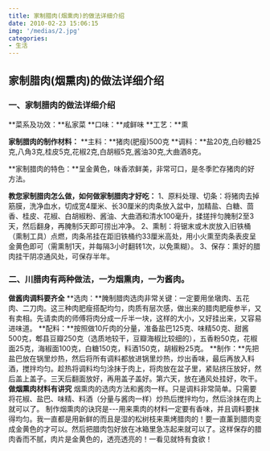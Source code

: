 ```yaml
---
title: 家制腊肉(烟熏肉)的做法详细介绍
date: 2010-02-23 15:06:15
img: '/medias/2.jpg'
categories:
- 生活
---
```



## 家制腊肉(烟熏肉)的做法详细介绍

### 一、家制腊肉的做法详细介绍

**菜系及功效：**私家菜
**口味：**咸鲜味
**工艺：**熏

**家制腊肉的制作材料：**
**主料：**猪肉(肥瘦)500克
**调料：**盐20克,白砂糖25克,八角3克,桂皮5克,花椒2克,白胡椒5克,酱油30克,大曲酒8克。

**家制腊肉的特色：**呈金黄色，味香浓鲜美，非常可口，是冬季贮存猪肉的好方法。


**教您家制腊肉怎么做，如何做家制腊肉才好吃：**
1、原料处理、切条：将猪肉去掉筋膜，洗净血水，切成宽4厘米、长30厘米的肉条放入盆中，加精盐、白糖、茴香、桂皮、花椒、白胡椒粉、酱油、大曲酒和清水100毫升，揉搓拌匀腌制2至3天，然后翻身，再腌制5天即可捞出冲净。
2、熏制：将锯末或木炭放入旧铁桶（熏制工具）点燃，肉条吊挂在距旧铁桶约33厘米高处，用小火熏至肉条表皮呈金黄色即可（需熏制1天，并每隔3小时翻转1次，以免熏糊）。
3、保存：熏好的腊肉挂干阴凉通风处，可保存半年。

### 二、川腊肉有两种做法，一为烟熏肉，一为酱肉。
**做酱肉调料要齐全**
**选肉：**腌制腊肉选肉非常关键：一定要用坐墩肉、五花肉、二刀肉。这三种肉肥瘦搭配均匀，肉质有层次感，做出来的腊肉肥瘦参半，又有卖相。先请卖肉的师傅将肉分成一斤半一块，这样的大小，又好挂出来，又容易进味道。
**配料：**按照做10斤肉的分量，准备盐巴125克、味精50克、甜酱500克，郫县豆瓣250克（选质地较干，豆瓣海椒比较细的），五香粉50克，花椒面25克，海椒面100克，白糖150克，料酒150克，胡椒粉25克。
**制作：**先把盐巴放在锅里炒热，然后将所有调料都放进锅里炒热，炒出香味，最后再放入料酒，搅拌均匀。趁热将调料均匀涂抹于肉上，将肉放在盆子里，紧贴挤压放好，然后盖上盖子。三天后翻面放好，再用盖子盖好。第六天，放在通风处挂好，吹干。
**做烟熏肉材料有讲究**
烟熏肉的选肉方法和酱肉一样。只是调料非常简单。只需要将花椒、盐巴、味精、料酒（分量与酱肉一样）炒热后搅拌均匀，然后涂抹在肉上就可以了。
制作烟熏肉的诀窍是---用来熏肉的材料一定要有香味，并且调料要抹得均匀。我一直都是用新鲜的而且是湿的松树枝来熏烤腊肉的！要一直薰到腊肉变成金黄色的才可以。然后把腊肉包好放在冰箱里急冻起来就可以了。这样保存的腊肉香而不腻，肉片是金黄色的，透亮透亮的！一看见就特有食欲！